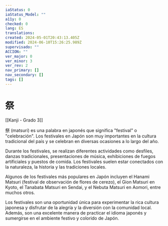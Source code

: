 ```yaml
---
iaStatus: 0
iaStatus_Model: ""
a11y: 0
checked: 0
lang: ES
translations: 
created: 2024-05-01T20:43:13.405Z
modified: 2024-06-10T15:26:25.989Z
supervisado: ""
ACCION: ""
ver_major: 0
ver_minor: 3
ver_rev: 2
nav_primary: []
nav_secondary: []
tags: []
---
```

# 祭

[[Kanji - Grado 3]]

祭 (matsuri) es una palabra en japonés que significa "festival" o "celebración". Los festivales en Japón son muy importantes en la cultura tradicional del país y se celebran en diversas ocasiones a lo largo del año.

Durante los festivales, se realizan diferentes actividades como desfiles, danzas tradicionales, presentaciones de música, exhibiciones de fuegos artificiales y puestos de comida. Los festivales suelen estar conectados con la naturaleza, la historia y las tradiciones locales.

Algunos de los festivales más populares en Japón incluyen el Hanami Matsuri (festival de observación de flores de cerezo), el Gion Matsuri en Kyoto, el Tanabata Matsuri en Sendai, y el Nebuta Matsuri en Aomori, entre muchos otros.

Los festivales son una oportunidad única para experimentar la rica cultura japonesa y disfrutar de la alegría y la diversión con la comunidad local. Además, son una excelente manera de practicar el idioma japonés y sumergirse en el ambiente festivo y colorido de Japón.
